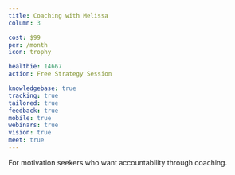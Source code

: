 ```yaml
---
title: Coaching with Melissa
column: 3

cost: $99
per: /month
icon: trophy

healthie: 14667
action: Free Strategy Session

knowledgebase: true
tracking: true
tailored: true
feedback: true
mobile: true
webinars: true
vision: true
meet: true
---
```


For motivation seekers who want accountability through coaching.
